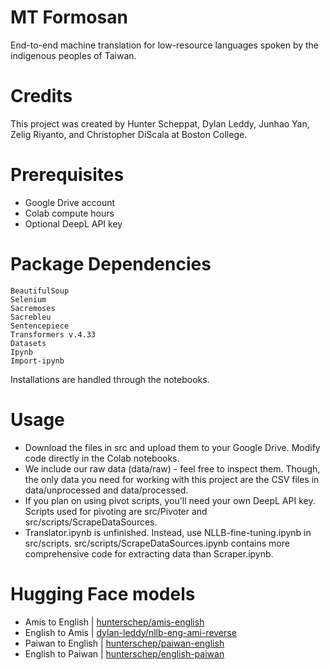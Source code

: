 # MT Formosan
End-to-end machine translation for low-resource languages spoken by the indigenous peoples of Taiwan.

# Credits
This project was created by Hunter Scheppat, Dylan Leddy, Junhao Yan, Zelig Riyanto, and Christopher DiScala at Boston College.

# Prerequisites
* Google Drive account
* Colab compute hours
* Optional DeepL API key 

# Package Dependencies
```
BeautifulSoup
Selenium
Sacremoses
Sacrebleu
Sentencepiece
Transformers v.4.33
Datasets
Ipynb
Import-ipynb
```
Installations are handled through the notebooks.

# Usage
- Download the files in src and upload them to your Google Drive. Modify code directly in the Colab notebooks.
- We include our raw data (data/raw) - feel free to inspect them. Though, the only data you need for working with this project are the CSV files in data/unprocessed and data/processed.
- If you plan on using pivot scripts, you'll need your own DeepL API key. Scripts used for pivoting are src/Pivoter and src/scripts/ScrapeDataSources. 
- Translator.ipynb is unfinished. Instead, use NLLB-fine-tuning.ipynb in src/scripts. src/scripts/ScrapeDataSources.ipynb contains more comprehensive code for extracting data than Scraper.ipynb. 

# Hugging Face models
- Amis to English | [hunterschep/amis-english](https://huggingface.co/hunterschep/amis-english)
- English to Amis | [dylan-leddy/nllb-eng-ami-reverse](https://huggingface.co/dylan-leddy/nllb-eng-ami-reverse)
- Paiwan to English | [hunterschep/paiwan-english](https://huggingface.co/hunterschep/paiwan-english)
- English to Paiwan | [hunterschep/english-paiwan](https://huggingface.co/hunterschep/english-paiwan)
   

